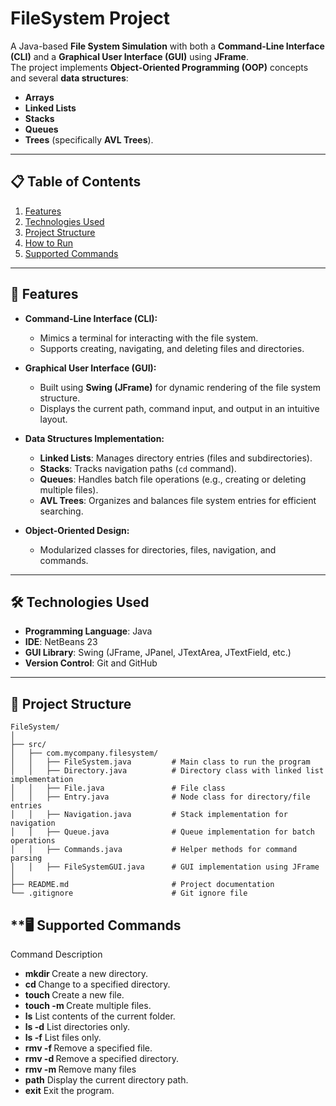 # **FileSystem Project**

A Java-based **File System Simulation** with both a **Command-Line Interface (CLI)** and a **Graphical User Interface (GUI)** using **JFrame**.  
The project implements **Object-Oriented Programming (OOP)** concepts and several **data structures**:  
- **Arrays**  
- **Linked Lists**  
- **Stacks**  
- **Queues**  
- **Trees** (specifically **AVL Trees**).  

---

## **📋 Table of Contents**
1. [Features](#features)
2. [Technologies Used](#technologies-used)
3. [Project Structure](#project-structure)
4. [How to Run](#how-to-run)
5. [Supported Commands](#supported-commands)

---

## **🚀 Features**
- **Command-Line Interface (CLI):**  
   - Mimics a terminal for interacting with the file system.  
   - Supports creating, navigating, and deleting files and directories.

- **Graphical User Interface (GUI):**  
   - Built using **Swing (JFrame)** for dynamic rendering of the file system structure.  
   - Displays the current path, command input, and output in an intuitive layout.

- **Data Structures Implementation:**  
   - **Linked Lists**: Manages directory entries (files and subdirectories).  
   - **Stacks**: Tracks navigation paths (`cd` command).  
   - **Queues**: Handles batch file operations (e.g., creating or deleting multiple files).  
   - **AVL Trees**: Organizes and balances file system entries for efficient searching.

- **Object-Oriented Design:**  
   - Modularized classes for directories, files, navigation, and commands.

---

## **🛠️ Technologies Used**

- **Programming Language**: Java  
- **IDE**: NetBeans 23  
- **GUI Library**: Swing (JFrame, JPanel, JTextArea, JTextField, etc.)  
- **Version Control**: Git and GitHub  

---

## **📂 Project Structure**

```plaintext
FileSystem/
│
├── src/
│   ├── com.mycompany.filesystem/
│   │   ├── FileSystem.java         # Main class to run the program
│   │   ├── Directory.java          # Directory class with linked list implementation
│   │   ├── File.java               # File class
│   │   ├── Entry.java              # Node class for directory/file entries
│   │   ├── Navigation.java         # Stack implementation for navigation
│   │   ├── Queue.java              # Queue implementation for batch operations
│   │   ├── Commands.java           # Helper methods for command parsing
│   │   ├── FileSystemGUI.java      # GUI implementation using JFrame
│
├── README.md                       # Project documentation
└── .gitignore                      # Git ignore file
```

## **🖥️ Supported Commands
Command	Description
- **mkdir <name>**	Create a new directory.
- **cd <directory>**	Change to a specified directory.
- **touch <file>**	Create a new file.
- **touch -m <files>**	Create multiple files.
- **ls**	List contents of the current folder.
- **ls -d**	List directories only.
- **ls -f**	List files only.
- **rmv -f <file>**	Remove a specified file.
- **rmv -d <directory>**	Remove a specified directory.
- **rmv -m <files>** Remove many files
- **path**	Display the current directory path.
- **exit**	Exit the program.
